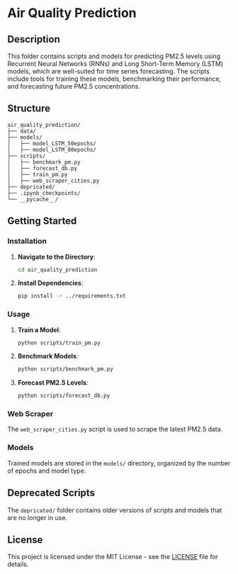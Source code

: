 # Air Quality Prediction

## Description

This folder contains scripts and models for predicting PM2.5 levels using Recurrent Neural Networks (RNNs) and Long Short-Term Memory (LSTM) models, which are well-suited for time series forecasting. The scripts include tools for training these models, benchmarking their performance, and forecasting future PM2.5 concentrations.

## Structure

```
air_quality_prediction/
├── data/
├── models/
│   ├── model_LSTM_50epochs/
│   ├── model_LSTM_80epochs/
├── scripts/
│   ├── benchmark_pm.py
│   ├── forecast_db.py
│   ├── train_pm.py
│   ├── web_scraper_cities.py
├── depricated/
├── .ipynb_checkpoints/
└── __pycache__/
```

## Getting Started

### Installation

1. **Navigate to the Directory**:
   ```sh
   cd air_quality_prediction
   ```

2. **Install Dependencies**:
   ```sh
   pip install -r ../requirements.txt
   ```

### Usage

1. **Train a Model**:
   ```sh
   python scripts/train_pm.py
   ```

2. **Benchmark Models**:
   ```sh
   python scripts/benchmark_pm.py
   ```

3. **Forecast PM2.5 Levels**:
   ```sh
   python scripts/forecast_db.py
   ```

### Web Scraper

The `web_scraper_cities.py` script is used to scrape the latest PM2.5 data.

### Models

Trained models are stored in the `models/` directory, organized by the number of epochs and model type.

## Deprecated Scripts

The `depricated/` folder contains older versions of scripts and models that are no longer in use.

## License

This project is licensed under the MIT License - see the [LICENSE](LICENSE) file for details.
